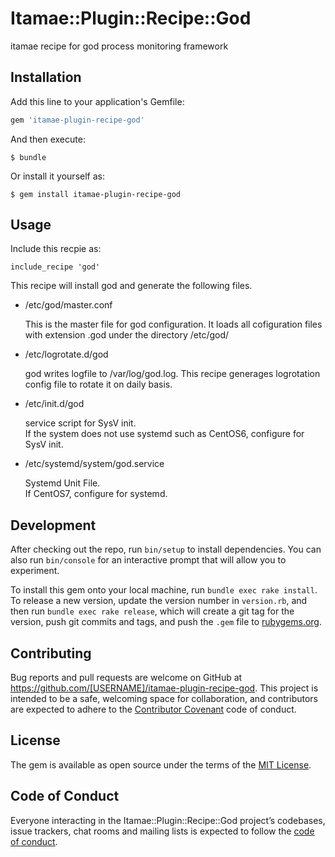 # Itamae::Plugin::Recipe::God

itamae recipe for god process monitoring framework

## Installation

Add this line to your application's Gemfile:

```ruby
gem 'itamae-plugin-recipe-god'
```

And then execute:

    $ bundle

Or install it yourself as:

    $ gem install itamae-plugin-recipe-god

## Usage

Include this recpie as:

    include_recipe 'god'

This recipe will install god and generate the following files.

* /etc/god/master.conf

  This is the master file for god configuration. It loads all cofiguration files with extension .god under the directory /etc/god/

* /etc/logrotate.d/god

  god writes logfile to /var/log/god.log.
  This recipe generages logrotation config file to rotate it on daily basis.

* /etc/init.d/god

  service script for SysV init.   
  If the system does not use systemd such as CentOS6, configure for SysV init.

* /etc/systemd/system/god.service

  Systemd Unit File.   
  If CentOS7, configure for systemd.

## Development

After checking out the repo, run `bin/setup` to install dependencies. You can also run `bin/console` for an interactive prompt that will allow you to experiment.

To install this gem onto your local machine, run `bundle exec rake install`. To release a new version, update the version number in `version.rb`, and then run `bundle exec rake release`, which will create a git tag for the version, push git commits and tags, and push the `.gem` file to [rubygems.org](https://rubygems.org).

## Contributing

Bug reports and pull requests are welcome on GitHub at https://github.com/[USERNAME]/itamae-plugin-recipe-god. This project is intended to be a safe, welcoming space for collaboration, and contributors are expected to adhere to the [Contributor Covenant](http://contributor-covenant.org) code of conduct.

## License

The gem is available as open source under the terms of the [MIT License](https://opensource.org/licenses/MIT).

## Code of Conduct

Everyone interacting in the Itamae::Plugin::Recipe::God project’s codebases, issue trackers, chat rooms and mailing lists is expected to follow the [code of conduct](https://github.com/[USERNAME]/itamae-plugin-recipe-god/blob/master/CODE_OF_CONDUCT.md).
